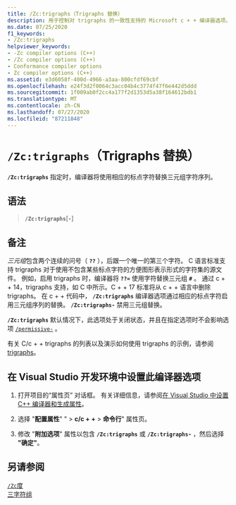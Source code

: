 ```yaml
---
title: /Zc:trigraphs（Trigraphs 替换）
description: 用于控制对 trigraphs 的一致性支持的 Microsoft c + + 编译器选项。
ms.date: 07/25/2020
f1_keywords:
- /Zc:trigraphs
helpviewer_keywords:
- -Zc compiler options (C++)
- /Zc compiler options (C++)
- Conformance compiler options
- Zc compiler options (C++)
ms.assetid: e3d6058f-400d-4966-a3aa-800cfdf69cbf
ms.openlocfilehash: e24f3d2f0064c3acc04b4c3774f47f6e442d5ddd
ms.sourcegitcommit: 1f009ab0f2cc4a177f2d1353d5a38f164612bdb1
ms.translationtype: MT
ms.contentlocale: zh-CN
ms.lasthandoff: 07/27/2020
ms.locfileid: "87211848"
---
```

# <a name="zctrigraphs-trigraphs-substitution"></a>`/Zc:trigraphs`（Trigraphs 替换）

**`/Zc:trigraphs`** 指定时，编译器将使用相应的标点字符替换三元组字符序列。

## <a name="syntax"></a>语法

> **`/Zc:trigraphs`**[**`-`**]

## <a name="remarks"></a>备注

*三元组*包含两个连续的问号（ **`??`** ），后跟一个唯一的第三个字符。 C 语言标准支持 trigraphs 对于使用不包含某些标点字符的方便图形表示形式的字符集的源文件。 例如，启用 trigraphs 时，编译器将 **`??=`** 使用字符替换三元组 **`#`** 。 通过 c + + 14，trigraphs 支持，如 C 中所示。C + + 17 标准将从 c + + 语言中删除 trigraphs。 在 c + + 代码中， **`/Zc:trigraphs`** 编译器选项通过相应的标点字符启用三元组序列的替换。 **`/Zc:trigraphs-`** 禁用三元组替换。

**`/Zc:trigraphs`** 默认情况下，此选项处于关闭状态，并且在指定选项时不会影响选项 [`/permissive-`](permissive-standards-conformance.md) 。

有关 C/c + + trigraphs 的列表以及演示如何使用 trigraphs 的示例，请参阅[trigraphs](../../c-language/trigraphs.md)。

## <a name="to-set-this-compiler-option-in-the-visual-studio-development-environment"></a>在 Visual Studio 开发环境中设置此编译器选项

1. 打开项目的“属性页”  对话框。 有关详细信息，请参阅[在 Visual Studio 中设置 C++ 编译器和生成属性](../working-with-project-properties.md)。

1. 选择 "**配置属性**" "  >  **c/c + +**  >  **命令行**" 属性页。

1. 修改 "**附加选项**" 属性以包含 **`/Zc:trigraphs`** 或 **`/Zc:trigraphs-`** ，然后选择 **"确定"**。

## <a name="see-also"></a>另请参阅

[`/Zc`度](zc-conformance.md)<br/>
[三字符组](../../c-language/trigraphs.md)
